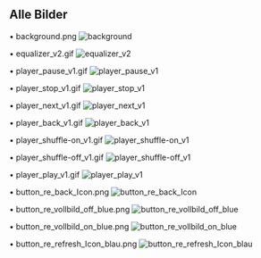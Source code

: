 ## Alle Bilder

• background.png
  ![background](/../main/02_UI-Dashboards/A_SEITEN-DASHBOARD/B_Seiten_Medien-Dashboard/DB_Medien_Bilder/background.png)


• equalizer_v2.gif
  ![equalizer_v2](/../main/02_UI-Dashboards/A_SEITEN-DASHBOARD/B_Seiten_Medien-Dashboard/DB_Medien_Bilder/equalizer_v2.gif)


• player_pause_v1.gif
  ![player_pause_v1](/../main/02_UI-Dashboards/A_SEITEN-DASHBOARD/B_Seiten_Medien-Dashboard/DB_Medien_Bilder/player_pause_v1.gif)


• player_stop_v1.gif
  ![player_stop_v1](/../main/02_UI-Dashboards/A_SEITEN-DASHBOARD/B_Seiten_Medien-Dashboard/DB_Medien_Bilder/player_stop_v1.gif)


• player_next_v1.gif
  ![player_next_v1](/../main/02_UI-Dashboards/A_SEITEN-DASHBOARD/B_Seiten_Medien-Dashboard/DB_Medien_Bilder/player_next_v1.gif)


• player_back_v1.gif
  ![player_back_v1](/../main/02_UI-Dashboards/A_SEITEN-DASHBOARD/B_Seiten_Medien-Dashboard/DB_Medien_Bilder/player_back_v1.gif)


• player_shuffle-on_v1.gif
  ![player_shuffle-on_v1](/../main/02_UI-Dashboards/A_SEITEN-DASHBOARD/B_Seiten_Medien-Dashboard/DB_Medien_Bilder/player_shuffle-on_v1.gif)


• player_shuffle-off_v1.gif
  ![player_shuffle-off_v1](/../main/02_UI-Dashboards/A_SEITEN-DASHBOARD/B_Seiten_Medien-Dashboard/DB_Medien_Bilder/player_shuffle-off_v1.gif)


• player_play_v1.gif
  ![player_play_v1](/../main/02_UI-Dashboards/A_SEITEN-DASHBOARD/B_Seiten_Medien-Dashboard/DB_Medien_Bilder/player_play_v1.gif)


• button_re_back_Icon.png
  ![button_re_back_Icon](/../main/02_UI-Dashboards/A_SEITEN-DASHBOARD/B_Seiten_Medien-Dashboard/DB_Medien_Bilder/button_re_back_Icon.png)


• button_re_vollbild_off_blue.png
  ![button_re_vollbild_off_blue](/../main/02_UI-Dashboards/A_SEITEN-DASHBOARD/B_Seiten_Medien-Dashboard/DB_Medien_Bilder/button_re_vollbild_off_blue.png)


• button_re_vollbild_on_blue.png
  ![button_re_vollbild_on_blue](/../main/02_UI-Dashboards/A_SEITEN-DASHBOARD/B_Seiten_Medien-Dashboard/DB_Medien_Bilder/button_re_vollbild_on_blue.png)


• button_re_refresh_Icon_blau.png
  ![button_re_refresh_Icon_blau](/../main/02_UI-Dashboards/A_SEITEN-DASHBOARD/B_Seiten_Medien-Dashboard/DB_Medien_Bilder/button_re_refresh_Icon_blau.png)
